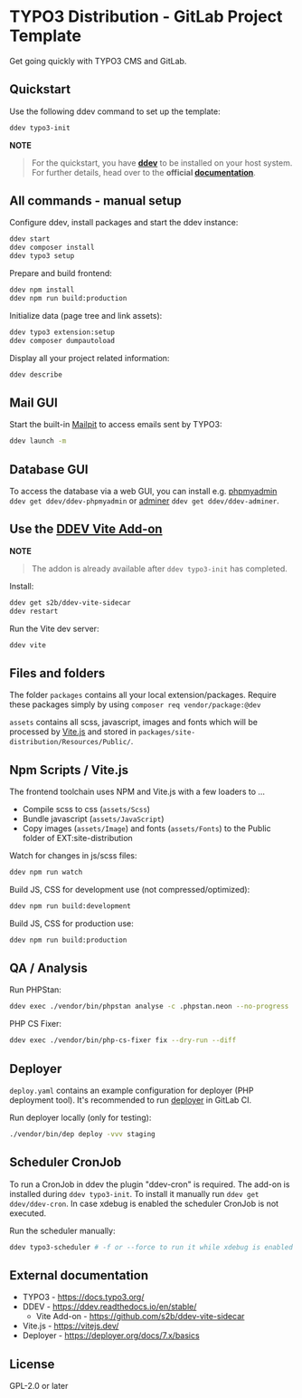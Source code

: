 # TYPO3 Distribution - GitLab Project Template

Get going quickly with TYPO3 CMS and GitLab.

## Quickstart

Use the following ddev command to set up the template:

```bash
ddev typo3-init
```

**NOTE**

> For the quickstart, you have **[ddev](https://ddev.readthedocs.io/en/stable/)** to
be installed on your host system. For further details, head over to the **official [documentation](https://ochorocho.gitlab.io/typo3-distribution-docs/)**.

## All commands - manual setup

Configure ddev, install packages and start the ddev instance:
```bash
ddev start
ddev composer install
ddev typo3 setup
```

Prepare and build frontend:
```bash
ddev npm install
ddev npm run build:production
```

Initialize data (page tree and link assets):
```bash
ddev typo3 extension:setup
ddev composer dumpautoload
```

Display all your project related information:
```bash
ddev describe
```

## Mail GUI

Start the built-in [Mailpit](https://github.com/axllent/mailpit) to access emails sent by TYPO3:
```bash
ddev launch -m
```

## Database GUI

To access the database via a web GUI, you can install e.g. [phpmyadmin](https://www.phpmyadmin.net/)
`ddev get ddev/ddev-phpmyadmin` or [adminer](https://www.adminer.org/de/) `ddev get ddev/ddev-adminer`.

## Use the [DDEV Vite Add-on](https://github.com/s2b/ddev-vite-sidecar)

**NOTE**

> The addon is already available after `ddev typo3-init` has completed.

Install:
```bash
ddev get s2b/ddev-vite-sidecar
ddev restart
```

Run the Vite dev server:
```bash
ddev vite
```

## Files and folders

The folder `packages` contains all your local extension/packages.
Require these packages simply by using `composer req vendor/package:@dev`

`assets` contains all scss, javascript, images and fonts which will be processed
by [Vite.js](https://vitejs.dev/) and stored in `packages/site-distribution/Resources/Public/`.

## Npm Scripts / Vite.js

The frontend toolchain uses NPM and Vite.js with a few loaders to ...
  * Compile scss to css (`assets/Scss`)
  * Bundle javascript (`assets/JavaScript`)
  * Copy images (`assets/Image`) and fonts (`assets/Fonts`) to the Public folder of EXT:site-distribution

Watch for changes in js/scss files:
```bash
ddev npm run watch
```

Build JS, CSS for development use (not compressed/optimized):
```bash
ddev npm run build:development
```

Build JS, CSS for production use:
```bash
ddev npm run build:production
```

## QA / Analysis

Run PHPStan:
```bash
ddev exec ./vendor/bin/phpstan analyse -c .phpstan.neon --no-progress
```

PHP CS Fixer:
```bash
ddev exec ./vendor/bin/php-cs-fixer fix --dry-run --diff
```

## Deployer

`deploy.yaml` contains an example configuration for deployer
(PHP deployment tool). It's recommended to run [deployer](https://deployer.org/)
in GitLab CI.

Run deployer locally (only for testing):
```bash
./vendor/bin/dep deploy -vvv staging
```

## Scheduler CronJob

To run a CronJob in ddev the plugin "ddev-cron" is required.
The add-on is installed during `ddev typo3-init`.
To install it manually run `ddev get ddev/ddev-cron`.
In case xdebug is enabled the scheduler CronJob is not executed.

Run the scheduler manually:
```bash
ddev typo3-scheduler # -f or --force to run it while xdebug is enabled
```

## External documentation

  * TYPO3 - https://docs.typo3.org/
  * DDEV - https://ddev.readthedocs.io/en/stable/
    * Vite Add-on - https://github.com/s2b/ddev-vite-sidecar
  * Vite.js - https://vitejs.dev/
  * Deployer - https://deployer.org/docs/7.x/basics

## License

GPL-2.0 or later
